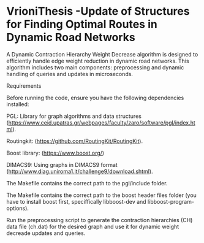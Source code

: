 # VrioniThesis -Update of Structures for Finding Optimal Routes in Dynamic Road Networks

A Dynamic Contraction Hierarchy Weight Decrease algorithm is designed to efficiently handle edge weight reduction in dynamic road networks. This algorithm includes two main components: preprocessing and dynamic handling of queries and updates in microseconds.

Requirements

Before running the code, ensure you have the following dependencies installed:

PGL: Library for graph algorithms and data structures (https://www.ceid.upatras.gr/webpages/faculty/zaro/software/pgl/index.html).

Routingkit: (https://github.com/RoutingKit/RoutingKit).

Boost library: (https://www.boost.org/)

DIMACS9: Using graphs in DIMACS9 format (http://www.diag.uniroma1.it/challenge9/download.shtml).

The Makefile contains the correct path to the pgl/include folder.

The Makefile contains the correct path to the boost header files folder (you have to install boost first, speciffically libboost-dev and libboost-program-options).

Run the preprocessing script to generate the contraction hierarchies (CH) data file (ch.dat) for the desired graph and use it for dynamic weight decreade updates and queries.
